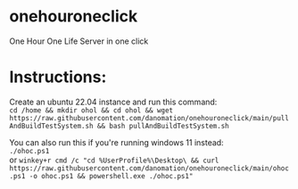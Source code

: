 # onehouroneclick
One Hour One Life Server in one click


# Instructions:    
  Create an ubuntu 22.04 instance and run this command:   
```cd /home && mkdir ohol && cd ohol && wget https://raw.githubusercontent.com/danomation/onehouroneclick/main/pullAndBuildTestSystem.sh && bash pullAndBuildTestSystem.sh```

  You can also run this if you're running windows 11 instead:    
```./ohoc.ps1```    
or
```winkey+r cmd /c "cd %UserProfile%\Desktop\ && curl https://raw.githubusercontent.com/danomation/onehouroneclick/main/ohoc.ps1 -o ohoc.ps1 && powershell.exe ./ohoc.ps1"```
